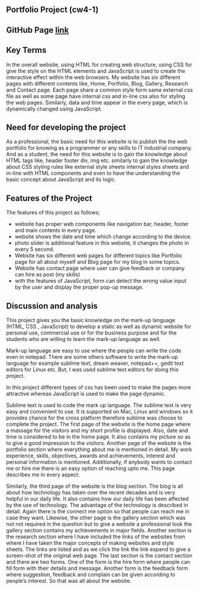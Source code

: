 ## Portfolio Project (cw4-1)
## GitHub Page [link](https://.github.io/Portfolio-Page-HTML-CSS-JS/)


## Key Terms
In the overall website, using HTML for creating web structure, using CSS for give
the style on the HTML elements and JavaScript is used to create the interactive effect
within the web browsers. My website has six different pages with different contents like,
Home, Portfolio, Blog, Gallery, Research and Contact page. Each page share a
common style form same external css file as well as some page have internal css and
in-line css also for styling the web pages. Similarly, data and time appear in the every
page, which is dynamically changed using JavaScript.

## Need for developing the project
As a professional, the basic need for this website is to publish the the web
portfolio for knowing as a programmer or any skills to IT industrial company. And as a
student, the need for this website is to gain the knowledge about HTML tags like,
header footer div, img etc. similarly to gain the knowledge about CSS styling rules like
external style sheets internal styles sheets and in-line with HTML components and even
to have the understanding the basic concept about JavaScript and its logic.

## Features of the Project
The features of this project as follows;
- website has proper web components like navigation bar, header, footer and main
contents in every page.
- website shows the date and time which change according to the device.
- photo slider is additional feature in this website, it changes the photo in every 5 second.
- Website has six different web pages for different topics like Portfolio page for all
about myself and Blog page for my blog in some topics.
- Website has contact page where user can give feedback or company can hire as
post (my skills)
- with the features of JavaScript, form can detect the wrong value input by the user
and display the proper pop-up message.

## Discussion and analysis
This project gives you the basic knowledge on the mark-up
language (HTML, CSS , JavaScript) to develop a static as well as dynamic website for
personal use, commercial use or for the business purpose and for the
students who are willing to learn the mark-up language as well.

Mark-up language are easy to use where the people can write the code even in
notepad. There are some others software to write the mark-up language for example
sublime text, dream weaver, notepad++, gedit text editors for Linux etc. But, I was used sublime text editors for doing this project.

In this project different types of css has been used to make the pages more attractive whereas JavaScript is used to make the page dynamic.

Sublime text is used to code the mark up language. The sublime text is very easy and convenient to use. It is supported on Mac, Linux and windows so it provides chance for the cross platform therefore sublime was choose to complete the project. The first page of the website is the home page where a massage for the visitors and my short profile is displayed. Also, date and time is considered to be in the home page. It also contains my picture so as to give a good impression to the visitors. Another page of the website is the portfolio section where everything about me is mentioned in detail. My work experience, skills, objectives, awards and achievements, interest and personal information is mentioned. Additionally, if anybody wants to contact me or hire me there is an easy option of reaching upto me. This page describes me in every aspect.

Similarly, the third page of the website is the blog section. The blog is all about how technology has taken over the recent decades and is very helpful in our daily life. It also contains how our daily life has been affected by the use of technology. The advantage of the technology is described in detail. Again there is the connect me option so that people can reach me in case they want. Likewise, the other page is the gallery section which was not not required in the question but to give a website a professional look the gallery section contains my achievements in major fields. Another section is the research section where I have included the links of the websites from where I have taken the major concepts of making websites and style sheets. The links are listed and as we click the link the link expand to give a screen-shot of the original web page. The last section is the contact section and there are two forms. One of the form is the hire form where people can fill form with their details and message. Another form is the feedback form where suggestion, feedback and complain can be given according to people’s interest. So that was all about the website.
